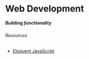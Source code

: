 # Web Development 

<h5>Building functionality</h5>

<h6>Resources</h6>
<ul>
  <li><a href="https://eloquentjavascript.net/">Eloquent JavaScript</a></li>
</ul>
